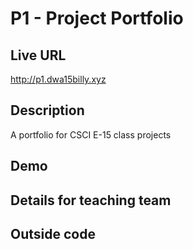 # P1 - Project Portfolio

## Live URL
<http://p1.dwa15billy.xyz>

## Description
A portfolio for CSCI E-15 class projects

## Demo

## Details for teaching team

## Outside code
